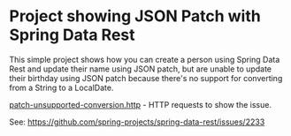 # Project showing JSON Patch with Spring Data Rest

This simple project shows how you can create a person using Spring Data Rest and update their name using JSON patch, but
are unable to update their birthday using JSON patch because there's no support for converting from a String to a
LocalDate.

[patch-unsupported-conversion.http](patch-unsupported-conversion.http) - HTTP requests to show the issue.

See: https://github.com/spring-projects/spring-data-rest/issues/2233
